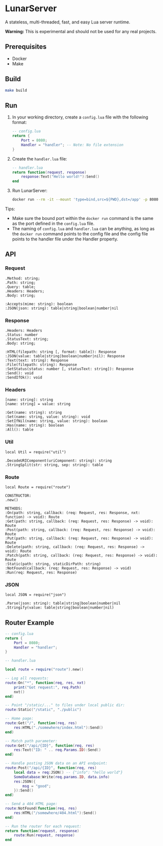 # LunarServer

A stateless, multi-threaded, fast, and easy Lua server runtime.

**Warning:** This is experimental and should not be used for any real projects.

## Prerequisites
- Docker
- Make

## Build

```sh
make build
```

## Run

1. In your working directory, create a `config.lua` file with the following format:
	```lua
	-- config.lua
	return {
		Port = 8080;
		Handler = "handler"; -- Note: No file extension
	}
	```
1. Create the `handler.lua` file:
	```lua
	-- handler.lua
	return function(request, response)
		response:Text("Hello world!"):Send()
	end
	```
1. Run LunarServer:
	```sh
	docker run --rm -it --mount 'type=bind,src=${PWD},dst=/app' -p 8080:8080 lunarserver lunarserver /app/config.lua
	```

Tips:

- Make sure the bound port within the `docker run` command is the same as the port defined in the `config.lua` file.
- The naming of `config.lua` and `handler.lua` can be anything, as long as the `docker run` command points to the config file and the config file points to the handler file under the Handler property.

## API

### Request
```
.Method: string;
.Path: string;
.Query: table;
.Headers: Headers;
.Body: string;

:Accepts(mime: string): boolean
:JSON(json: string): table|string|boolean|number|nil
```

### Response
```
.Headers: Headers
.Status: number
.StatusText: string;
.Body: string;

:HTML(filepath: string [, format: table]): Response
:JSON(value: table|string|boolean|number|nil): Response
:Text(text: string): Response
:File(filepath: string): Response
:SetStatus(status: number [, statusText: string]): Response
:Send(): void
:SendIfOk(): void
```

### Headers
```
[name: string]: string
[name: string] = value: string

:Get(name: string): string
:Set(name: string, value: string): void
:SetIfNil(name: string, value: string): boolean
:Has(name: string): boolean
:All(): table
```

### Util
```
local Util = require("util")

.DecodeURIComponent(uriComponent: string): string
.StringSplit(str: string, sep: string): table
```

### Route
```
local Route = require("route")

CONSTRUCTOR:
.new()

METHODS:
:On(path: string, callback: (req: Request, res: Response, nxt: function) -> void): Route
:Get(path: string, callback: (req: Request, res: Response) -> void): Route
:Post(path: string, callback: (req: Request, res: Response) -> void): Route
:Put(path: string, callback: (req: Request, res: Response) -> void): Route
:Delete(path: string, callback: (req: Request, res: Response) -> void): Route
:Patch(path: string, callback: (req: Request, res: Response) -> void): Route
:Static(path: string, staticDirPath: string)
:NotFound(callback: (req: Request, res: Response) -> void)
:Run(req: Request, res: Response)
```

### JSON
```
local JSON = require("json")

.Parse(json: string): table|string|boolean|number|nil
.Stringify(value: table|string|boolean|number|nil)
```

## Router Example

```lua
-- config.lua
return {
	Port = 8080;
	Handler = "handler";
}
```

```lua
-- handler.lua

local route = require("route").new()

-- Log all requests:
route:On("*", function(req, res, nxt)
	print("Got request:", req.Path)
	nxt()
end)

-- Point "/static/..." to files under local public dir:
route:Static("/static", "./public")

-- Home page:
route:Get("/", function(req, res)
	res:HTML("./somewhere/index.html"):Send()
end)

-- Match path parameter:
route:Get("/api/{ID}", function(req, res)
	res:Text("ID: " .. req.Params.ID):Send()
end)

-- Handle posting JSON data on an API endpoint:
route:Post("/api/{ID}", function(req, res)
	local data = req:JSON() -- {"info": "hello world"}
	SomeDatabase:Write(req.params.ID, data.info)
	res:JSON({
		msg = "good";
	}):Send()
end)

-- Send a 404 HTML page:
route:NotFound(function(req, res)
	res:HTML("/somewhere/404.html"):Send()
end)

-- Run the router for each request:
return function(request, response)
	route:Run(request, response)
end
```